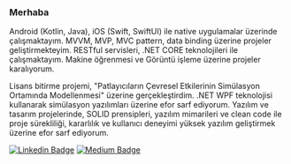 ### Merhaba

<!--
**ResulSilay/ResulSilay** is a ✨ _special_ ✨ repository because its `README.md` (this file) appears on your GitHub profile.
-->

Android (Kotlin, Java), iOS (Swift, SwiftUI) ile native uygulamalar üzerinde çalışmaktayım. MVVM, MVP, MVC pattern, data binding üzerine projeler geliştirmekteyim. RESTful servisleri, .NET CORE teknolojileri ile çalışmaktayım. Makine öğrenmesi ve Görüntü işleme üzerine projeler karalıyorum.

Lisans bitirme projemi, "Patlayıcıların Çevresel Etkilerinin Simülasyon Ortamında Modellenmesi" üzerine gerçekleştirdim. .NET WPF teknolojisi kullanarak simülasyon yazılımları üzerine efor sarf ediyorum. Yazılım ve tasarım projelerinde, SOLID prensipleri, yazılım mimarileri ve clean code ile proje sürekliliği, kararlılık ve kullanıcı deneyimi yüksek yazılım geliştirmek üzerine efor sarf ediyorum.

[![Linkedin Badge](https://img.shields.io/badge/RESULSILAY-gray?style=for-the-badge&logo=linkedin)](https://www.linkedin.com/in/resulsilay/)
[![Medium Badge](https://img.shields.io/badge/RESULSILAY-gray?style=for-the-badge&logo=medium)](https://resulsilay.medium.com/)

